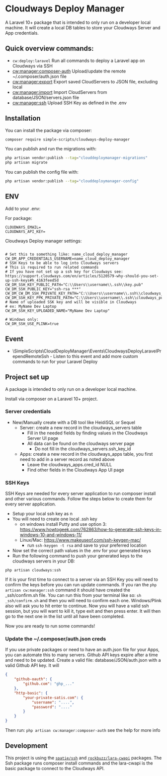 # Cloudways Deploy Manager

A Laravel 10+ package that is intended to only run on a developer local machine. It will create a local DB tables to 
store your Cloudways Server and App credentials.

## Quick overview commands:

- `cw:deploy:laravel` Run all commands to deploy a Laravel app on Cloudways via SSH
- [cw:manager:composer-auth](#update-the-composerauthjson-creds) Upload/update the remote ~/.composer/auth.json file
- [cw:manager:export](#server-credentials) Export saved CloudServers to JSON file, excluding local
- [cw:manager:import](#server-credentials) Import CloudServers from database/JSON/servers.json file
- [cw:manager:ssh](#ssh-keys) Upload SSH Key as defined in the .env


## Installation

You can install the package via composer:

```bash
composer require simple-scripts/cloudways-deploy-manager
```

You can publish and run the migrations with:

```bash
php artisan vendor:publish --tag="clouddeploymanager-migrations"
php artisan migrate
```

You can publish the config file with:

```bash
php artisan vendor:publish --tag="clouddeploymanager-config"
```

## ENV

Add to your .env:

For package:
```dotenv
CLOUDWAYS_EMAIL=
CLOUDWAYS_API_KEY=
```

Cloudways Deploy manager settings:
```dotenv

# Set this to something like: name_cloud_deploy_manager
CW_DM_APP_CREDENTIALS_USERNAME=name_cloud_deploy_manager
# SSH Keys to be able to log into Cloudways servers
# This is required to run related commands
# If you have not set up a ssh key for Cloudways see: https://support.cloudways.com/en/articles/5120579-why-should-you-set-up-ssh-keys#h_4163feed5d
CW_DM_SSH_KEY_PUBLIC_PATH="C:\\Users\\username\\.ssh\\key.pub"
CW_DM_SSH_PUBLIC_KEY="ssh-rsa ***"
CW_DM_CW_DM_SSH_PRIVATE_KEY_PATH="C:\\Users\\username\\.ssh\\cloudways_putty.ppk"
CW_DM_SSH_KEY_PPK_PRIVATE_PATH="C:\\Users\\username\\.ssh\\cloudways_putty.ppk"
# Name of uploaded SSK key and will be visible in Cloudways 
# ex: MyName Dev Laptop
CW_DM_SSH_KEY_UPLOADED_NAME="MyName Dev Laptop"

# Windows only:
CW_DM_SSH_USE_PLINK=true
```

## Event

- \SimpleScripts\CloudDeployManager\Events\CloudwaysDeployLaravelPrependRemoteSsh - Listen to this event and add more custom 
commands to run for your Laravel Deploy

## Project set up

A package is intended to only run on a developer local machine.

Install via composer on a Laravel 10+ project.


### Server credentials

- New/Manually create with a DB tool like HeidiSQL or Sequel
  - Server: create a new record in the cloudways_servers table 
    - Fill in the needed fields by finding values in the Cloudways Server UI page
    - All data can be found on the cloudways server page
      - Do not fill in the cloudways_servers.ssh_key_id
  - Apps: create a new record in the cloudways_apps table, you first need to add in a server record as noted above
    - Leave the cloudways_apps.cred_id NULL
    - Find other fields in the Cloudways App UI page

### SSH Keys

SSH Keys are needed for every server application to run composer install and other various commands. Follow the steps below
to create them for every server application.

- Setup your local ssh key as n
- You will need to create one local .ssh key
    - on windows install Putty and use option 3: https://www.howtogeek.com/762863/how-to-generate-ssh-keys-in-windows-10-and-windows-11/
    - Linux/Mac: https://www.makeuseof.com/ssh-keygen-mac/
        - run `ssh-keygen -t rsa` and save to your preferred location
- Now set the correct path values in the .env for your generated keys
- Run the following command to push your generated keys to the cloudways servers in your DB:
```shell
php artisan cloudways:ssh
```
If it is your first time to connect to a server via an SSH Key you will need to confirm the keys before you can run update
commands. If you ran the `php artisan cw:manager:ssh` command it should have created the _ssh/confirm.sh file. You can run this
from your terminal like so: `sh _ssh/confirm.sh` and then you will need to confirm each one. Windows/Plink also will
ask you to hit enter to continue. Now you will have a valid ssh session, but you will want to kill it, type exit and then
press enter. It will then go to the next one in the list until all have been completed.

Now you are ready to run some commands!

### Update the ~/.composer/auth.json creds

If you use private packages or need to have an auth.json file for your Apps, you can automate this to many servers.
Github API keys expire after a time and need to be updated. Create a valid file: database/JSON/auth.json with a valid Github API key. It will

```json
{
    "github-oauth": {
        "github.com": "ghp_..."
    },
    "http-basic": {
        "your-private-satis.com": {
            "username": "....",
            "password": "...."
        }
    }
}
```
Then run:
`php artisan cw:manager:composer-auth` see the help for more info

## Development

This project is using the [`spatie/ssh`](https://github.com/spatie/ssh) and
[`rockbuzz/lara-cwapi`](https://github.com/rockbuzz/lara-cwapi) packages. The Ssh package runs composer install commands
and the lara-cwapi is the basic package to connect to the Cloudways API.

